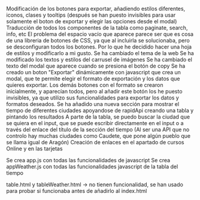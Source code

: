 Modificación de los botones para exportar, añadiendo estilos diferentes, iconos, clases y tooltips (después se han puesto invisibles para usar solamente el boton de exportar y elegir las opciones desde el modal)
Traducción de todos los componentes de la tabla como paginate, search, info, etc
El problema del espacio vacío que aparece parece ser que es cosa de una libreria de botones de CSS, ya que al incluirla se solucionaba, pero se desconfiguran todos los botones. Por lo que he decidido hacer una hoja de estilos y modificarlo a mi gusto.
Se ha cambiado el tema de la web
Se ha modificado los textos y estilos del carrusel de imágenes
Se ha cambiado el texto del modal que aparece cuando se presiona el botón de copy
Se ha creado un boton "Exportar" dinámicamente con javascript que crea un modal, que te permite elegir el formato de exportación y los datos que quieres exportar.
    Los demás botones con el formato se crearon inicialmente, y aparecían todos, pero al añadir este botón los he puesto invisibles, ya que utilizo sus funcionalidades para exportar los datos y formatos deseados.
Se ha añadido una nueva sección para mostrar el tiempo de diferentes ciudades apoyandose de rapidApi creando una tabla y pintando los resultados 
A parte de la tabla, se puedo buscar la ciudad que se quiera en el input, que se puede escribir directamente en el input o a través del enlace del título de la sección del tiempo (Al ser una API que no controlo hay muchas ciudades como Caudete, que pone algún pueblo que se llama igual de Aragón)
Creación de enlaces en el apartado de cursos Online y en las tarjetas

Se crea app.js con todas las funcionalidades de javascript
Se crea appWeather.js con todas las funcionalidades javascript de la tabla del tiempo

table.html y tableWeather.html -> no tienen funcionalidad, se han usado para probar si funcionaba antes de añadirlo al index.html



